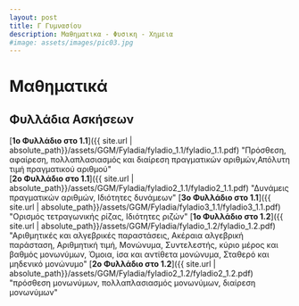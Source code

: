 ```yaml
---
layout: post
title: Γ Γυμνασίου
description: Μαθηματικα - Φυσικη - Χημεια
#image: assets/images/pic03.jpg
---
```


# Μαθηματικά

## Φυλλάδια Ασκήσεων
[**1o Φυλλάδιο στο 1.1**]({{ site.url | absolute_path}}/assets/GGM/Fyladia/fyladio_1.1/fyladio_1.1.pdf)  "Πρόσθεση, αφαίρεση, πολλαπλασιασμός και διαίρεση πραγματικών αριθμών,Απόλυτη τιμή πραγματικού αριθμού"  
[**2o Φυλλάδιο στο 1.1**]({{ site.url | absolute_path}}/assets/GGM/Fyladia/fyladio2_1.1/fyladio2_1.1.pdf)  "Δυνάμεις πραγματικών αριθμών, Ιδιότητες δυνάμεων" 
[**3o Φυλλάδιο στο 1.1**]({{ site.url | absolute_path}}/assets/GGM/Fyladia/fyladio3_1.1/fyladio3_1.1.pdf)  "Ορισμός τετραγωνικής ρίζας, Ιδιότητες ριζών" 
[**1o Φυλλάδιο στο 1.2**]({{ site.url | absolute_path}}/assets/GGM/Fyladia/fyladio_1.2/fyladio_1.2.pdf)  "Αριθμητικές και αλγεβρικές παραστάσεις, Ακέραια αλγεβρική παράσταση, Αριθμητική τιμή, Μονώνυμα, Συντελεστής, κύριο μέρος και βαθμός μονωνύμων, Όμοια, ίσα και αντίθετα μονώνυμα, Σταθερό και μηδενικό μονώνυμο" 
[**2o Φυλλάδιο στο 1.2**]({{ site.url | absolute_path}}/assets/GGM/Fyladia/fyladio2_1.2/fyladio2_1.2.pdf)  "πρόσθεση μονωνύμων, πολλαπλασιασμός μονωνύμων, διαίρεση μονωνύμων" 